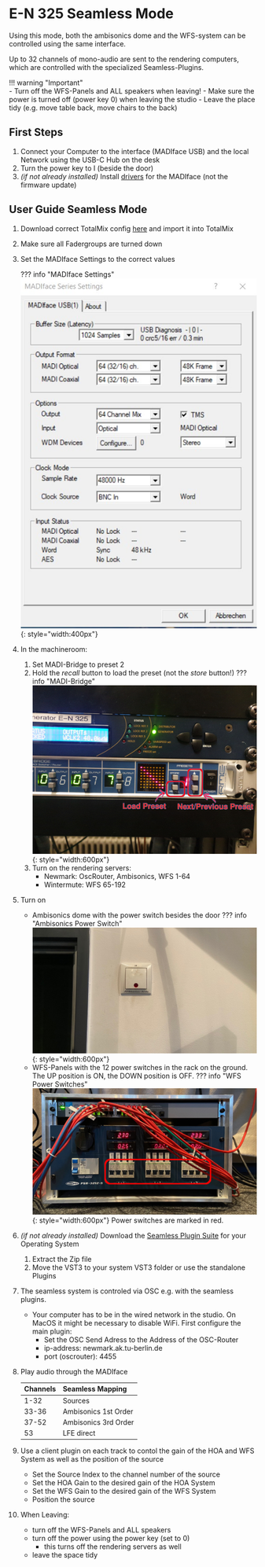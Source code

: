# E-N 325 Seamless Mode

Using this mode, both the ambisonics dome and the WFS-system can be controlled using the same interface.

Up to 32 channels of mono-audio are sent to the rendering computers, which are controlled with the specialized Seamless-Plugins.

!!! warning "Important"   
    - Turn off the WFS-Panels and ALL speakers when leaving!
    - Make sure the power is turned off (power key 0) when leaving the studio
    - Leave the place tidy (e.g. move table back, move chairs to the back)

## First Steps
1. Connect your Computer to the interface (MADIface USB) and the local Network using the USB-C Hub on the desk
2. Turn the power key to I (beside the door)
3. *(if not already installed)* Install [drivers](https://www.rme-audio.de/de_madiface-usb.html) for the MADIface (not the firmware update)

## User Guide Seamless Mode
1. Download correct TotalMix config [here](../configs.md) and import it into TotalMix
2. Make sure all Fadergroups are turned down
4. Set the MADIface Settings to the correct values

    ??? info "MADIface Settings"
        ![Madiface Settings Screenshot](../graphics/madiface_settings_64mix.jpg){: style="width:400px"}

3. In the machineroom:
    1. Set MADI-Bridge to preset 2
    2. Hold the *recall* button to load the preset (not the *store* button!)
    ??? info "MADI-Bridge"
        ![Picture of MADI-Bridge Preset Selection](../graphics/madibridge.jpg){: style="width:600px"}
    3. Turn on the rendering servers:
        - Newmark: OscRouter, Ambisonics, WFS 1-64
        - Wintermute: WFS 65-192

4. Turn on
    - Ambisonics dome with the power switch besides the door
    ??? info "Ambisonics Power Switch"
        ![Picture of Ambisonics switch](../graphics/ambidome_switch.png){: style="width:600px"}
    - WFS-Panels with the 12 power switches in the rack on the ground. The UP position is ON, the DOWN position is OFF. 
    ??? info "WFS Power Switches"
        ![Picture of WFS Power Rack](../graphics/wfs_power_switches.png){: style="width:600px"}
        Power switches are marked in red.
5. *(if not already installed)* Download the [Seamless Plugin Suite](https://github.com/TU-Studio/seamless-plugin-suite/releases/latest) for your Operating System
    1. Extract the Zip file
    2. Move the VST3 to your system VST3 folder or use the standalone Plugins

6. The seamless system is controled via OSC e.g. with the seamless plugins.
    - Your computer has to be in the wired network in the studio. On MacOS it might be necessary to disable WiFi.
    First configure the main plugin:
        - Set the OSC Send Adress to the Address of the OSC-Router
        - ip-address: newmark.ak.tu-berlin.de
        - port (oscrouter): 4455

7. Play audio through the MADIface

    | Channels | Seamless Mapping |
    | ---- | ---- |
    | 1-32 | Sources |
    | 33-36 | Ambisonics 1st Order |
    | 37-52 | Ambisonics 3rd Order |
    | 53 | LFE direct |

8. Use a client plugin on each track to contol the gain of the HOA and WFS System as well as the position of the source
    - Set the Source Index to the channel number of the source
    - Set the HOA Gain to the desired gain of the HOA System
    - Set the WFS Gain to the desired gain of the WFS System
    - Position the source

9. When Leaving:
    - turn off the WFS-Panels and ALL speakers
    - turn off the power using the power key (set to 0)
        - this turns off the rendering servers as well
    - leave the space tidy
